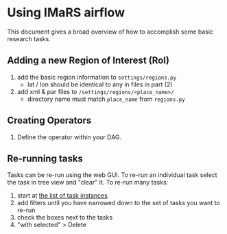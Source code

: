 # Using IMaRS airflow
This document gives a broad overview of how to accomplish some basic research
tasks.

## Adding a new Region of Interest (RoI)
1. add the basic region information to `settings/regions.py`
    - lat / lon should be identical to any in files in part (2)
2. add xml & par files to `/settings/regions/<place_name>/`
    - directory name must match `place_name` from `regions.py`

## Creating Operators
1. Define the operator within your DAG.

## Re-running tasks
Tasks can be re-run using the web GUI.
To re-run an individual task select the task in tree view and "clear" it.
To re-run many tasks:

1. start at [the list of task instances](http://airflowmaster/admin/taskinstance/)
2. add filters until you have narrowed down to the set of tasks you want to re-run
3. check the boxes next to the tasks
4. "with selected" > Delete
